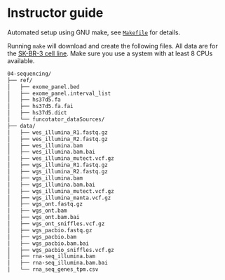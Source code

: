 # Instructor guide

Automated setup using GNU make, see [`Makefile`](./Makefile) for details.

Running `make` will download and create the following files. All data are for the [SK-BR-3 cell line](https://www.cellosaurus.org/CVCL_0033). Make sure you use a system with at least 8 CPUs available.

<!-- TODO: add comments below to describe files -->
<!-- TODO: add total size of the files -->

```bash
04-sequencing/
├── ref/
│   ├── exome_panel.bed
│   ├── exome_panel.interval_list
│   ├── hs37d5.fa
│   ├── hs37d5.fa.fai
│   ├── hs37d5.dict
│   └── funcotator_dataSources/
├── data/
│   ├── wes_illumina_R1.fastq.gz
│   ├── wes_illumina_R2.fastq.gz
│   ├── wes_illumina.bam
│   ├── wes_illumina.bam.bai
│   ├── wes_illumina_mutect.vcf.gz
│   ├── wgs_illumina_R1.fastq.gz
│   ├── wgs_illumina_R2.fastq.gz
│   ├── wgs_illumina.bam
│   ├── wgs_illumina.bam.bai
│   ├── wgs_illumina_mutect.vcf.gz
│   ├── wgs_illumina_manta.vcf.gz
│   ├── wgs_ont.fastq.gz
│   ├── wgs_ont.bam
│   ├── wgs_ont.bam.bai
│   ├── wgs_ont_sniffles.vcf.gz
│   ├── wgs_pacbio.fastq.gz
│   ├── wgs_pacbio.bam
│   ├── wgs_pacbio.bam.bai
│   ├── wgs_pacbio_sniffles.vcf.gz
│   ├── rna-seq_illumina.bam
│   ├── rna-seq_illumina.bam.bai
│   └── rna_seq_genes_tpm.csv
```
